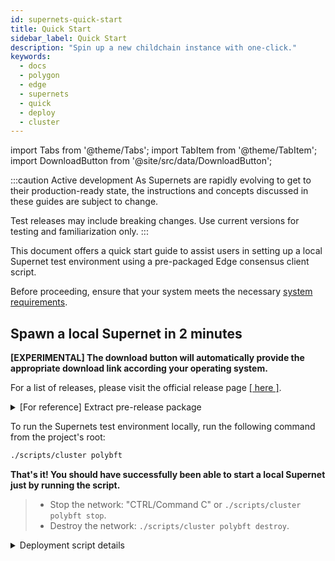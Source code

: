 ```yaml
---
id: supernets-quick-start
title: Quick Start
sidebar_label: Quick Start
description: "Spin up a new childchain instance with one-click."
keywords:
  - docs
  - polygon
  - edge
  - supernets
  - quick
  - deploy
  - cluster
---
```


import Tabs from '@theme/Tabs';
import TabItem from '@theme/TabItem';
import DownloadButton from '@site/src/data/DownloadButton';

:::caution Active development
As Supernets are rapidly evolving to get to their production-ready state, the instructions and concepts discussed in these guides are subject to change.

Test releases may include breaking changes. Use current versions for testing and familiarization only.
:::

This document offers a quick start guide to assist users in setting up a local Supernet test environment using a pre-packaged Edge consensus client script.

Before proceeding, ensure that your system meets the necessary [system requirements](/docs/supernets/operate/system.md).

## Spawn a local Supernet in 2 minutes

<div class="download-container">
  <div class="download-text">
    <p><b>[EXPERIMENTAL] The download button will automatically provide the appropriate download link according your operating system.</b></p><p>For a list of releases, please visit the official release page <a href="https://github.com/0xPolygon/polygon-edge/releases">[ here ]</a>.</p>
  </div>
  <div class="download-button">
    <DownloadButton
      macDownloadUrl="https://github.com/0xPolygon/polygon-edge/releases/download/v0.8.1/polygon-edge_0.8.1_darwin_amd64.tar.gz"
      macArmDownloadUrl="https://github.com/0xPolygon/polygon-edge/releases/download/v0.8.1/polygon-edge_0.8.1_darwin_arm64.tar.gz"
      linuxDownloadUrl="https://github.com/0xPolygon/polygon-edge/releases/download/v0.8.1/polygon-edge_0.8.1_linux_amd64.tar.gz"
      linuxArmDownloadUrl="https://github.com/0xPolygon/polygon-edge/releases/download/v0.8.1/polygon-edge_0.8.1_linux_arm64.tar.gz"
      buttonText="Download Polygon Supernets"
    />
  </div>
</div>

<details>
<summary>[For reference] Extract pre-release package</summary>

Extract the downloaded package using your file system's extraction tool or the provided commands below, and navigate to the pre-built release in your preferred interface or text editor.

<Tabs
defaultValue="linux"
values={[
{ label: 'Linux', value: 'linux', },
{ label: 'Mac', value: 'mac', },
{ label: 'Windows', value: 'windows', },
]
}>

<TabItem value="linux">

```bash
# replace <downloaded_package> with the actual package filename

tar -xzf <downloaded_package>
cd <downloaded_package>
```

</TabItem>

<TabItem value="mac">

```bash
# replace <downloaded_package> with the actual package filename

tar -xzf <downloaded_package>
cd <downloaded_package>
```

</TabItem>

<TabItem value="windows">

The tar command is available in PowerShell on Windows 10 (build 17063 or newer).

```bash
# replace <downloaded_package> with the actual package filename

tar -xzf <downloaded_package>
cd <downloaded_package>
```

For older Windows systems or Command Prompt, use third-party tools like 7-Zip or WinRAR, or the PowerShell cmdlet Expand-Archive.

```bash
# replace <downloaded_package> with the actual package filename
# replace <destination_folder> with the desired folder path for extracted files

Expand-Archive -Path <downloaded_package> -DestinationPath <destination_folder>
cd <destination_folder>
```

</TabItem>
</Tabs>

</details>

To run the Supernets test environment locally, run the following command from the project's root:

  ```bash
  ./scripts/cluster polybft
  ```

**That's it! You should have successfully been able to start a local Supernet just by running the script.**

> - Stop the network: "CTRL/Command C" or `./scripts/cluster polybft stop`.
> - Destroy the network: `./scripts/cluster polybft destroy`.

<details>
<summary>Deployment script details</summary>

The script is available under the "scripts" directory of the client.
These are the optional configuration parameters you can pass to the script:

<details>
<summary>Flags</summary>

| Flag | Description | Default Value |
|------|-------------|---------------|
| --validator-set-size | Number of validators in the network. | 4 |
| --bridge-json-rpc | JSON-RPC endpoint for the bridge. | http://127.0.0.1:8545 |
| --block-gas-limit | Maximum gas allowed for a block. | 10000000 |
| --premine | Address and amount of tokens to premine in the genesis block. | 0x85da99c8a7c2c95964c8efd687e95e632fc533d6:1000000000000000000000 |
| --epoch-size | Number of blocks per epoch. | 10 |
| --data-dir | Directory to store chain data. | test-chain- |
| --num | Number of nodes in the network. | 4 |
| --bootnode | Bootstrap node address in multiaddress format. | /ip4/127.0.0.1/tcp/30301/p2p/... |
| --insecure | Disable TLS. | |
| --log-level | Logging level for validators. | INFO |
| --seal | Enable block sealing. | |
| --help | Print usage information. | |

</details>

After running the command, the test network will be initialized with PolyBFT consensus engine and the genesis file will be created. Then, the four validators will start running, and their log outputs will be displayed in the terminal.

By default, this will start a Supernets network with PolyBFT consensus engine, four validators, and premine of 1 billion tokens at address `0x85da99c8a7c2c95964c8efd687e95e632fc533d6`.

The nodes will continue to run until stopped manually. To stop the network, open a new session and use the following command, or, simply press "CTRL/Command C" in the CLI:

  ```bash
  ./scripts/cluster polybft stop
  ```

If you want to destroy the environment, use the following command:

  ```bash
  ./scripts/cluster polybft destroy
  ```

### Explanation of the deployment script

The deployment script is a wrapper script for starting a Supernets test network with PolyBFT consensus engine. It offers the following functionality:

- Initialize the network with either IBFT or PolyBFT consensus engine.
- Create the genesis file for the test network.
- Start the validators on four separate ports.
- Write the logs to separate log files for each validator.
- Stop and destroy the environment when no longer needed.
- The script also allows you to choose between running the environment from a local binary or a Docker container.

For reference, it is referenced below.

<details>
<summary>cluster</summary>

```sh
#!/usr/bin/env bash

function initIbftConsensus() {
    echo "Running with ibft consensus"
    ./polygon-edge secrets init --insecure --data-dir test-chain- --num 4

    node1_id=$(./polygon-edge secrets output --data-dir test-chain-1 | grep Node | head -n 1 | awk -F ' ' '{print $4}')
    node2_id=$(./polygon-edge secrets output --data-dir test-chain-2 | grep Node | head -n 1 | awk -F ' ' '{print $4}')

    genesis_params="--consensus ibft --ibft-validators-prefix-path test-chain- \
    --bootnode /ip4/127.0.0.1/tcp/30301/p2p/$node1_id \
    --bootnode /ip4/127.0.0.1/tcp/30302/p2p/$node2_id"
}

function initPolybftConsensus() {
    echo "Running with polybft consensus"
    genesis_params="--consensus polybft --bridge-json-rpc http://127.0.0.1:8545"
    ./polygon-edge polybft-secrets --insecure --data-dir test-chain- --num 4
    ./polygon-edge manifest
}

function createGenesis() {
    ./polygon-edge genesis $genesis_params \
      --block-gas-limit 10000000 \
      --premine 0x85da99c8a7c2c95964c8efd687e95e632fc533d6:1000000000000000000000 \
      --epoch-size 10
}

function startServerFromBinary() {
  if [ "$1" == "write-logs" ]; then
    echo "Writing validators logs to the files..."
    ./polygon-edge server --data-dir ./test-chain-1 --chain genesis.json \
      --grpc-address :10000 --libp2p :30301 --jsonrpc :10002 \
      --num-block-confirmations 2 --seal --log-level DEBUG 2>&1 | tee ./validator-1.log &
    ./polygon-edge server --data-dir ./test-chain-2 --chain genesis.json \
      --grpc-address :20000 --libp2p :30302 --jsonrpc :20002 \
      --num-block-confirmations 2 --seal --log-level DEBUG 2>&1 | tee ./validator-2.log &
    ./polygon-edge server --data-dir ./test-chain-3 --chain genesis.json \
      --grpc-address :30000 --libp2p :30303 --jsonrpc :30002 \
      --num-block-confirmations 2 --seal --log-level DEBUG 2>&1 | tee ./validator-3.log &
    ./polygon-edge server --data-dir ./test-chain-4 --chain genesis.json \
      --grpc-address :40000 --libp2p :30304 --jsonrpc :40002 \
      --num-block-confirmations 2 --seal --log-level DEBUG 2>&1 | tee ./validator-4.log &
      wait
  else
    ./polygon-edge server --data-dir ./test-chain-1 --chain genesis.json \
      --grpc-address :10000 --libp2p :30301 --jsonrpc :10002 \
      --num-block-confirmations 2 --seal --log-level DEBUG &
    ./polygon-edge server --data-dir ./test-chain-2 --chain genesis.json \
      --grpc-address :20000 --libp2p :30302 --jsonrpc :20002 \
      --num-block-confirmations 2 --seal --log-level DEBUG &
    ./polygon-edge server --data-dir ./test-chain-3 --chain genesis.json \
      --grpc-address :30000 --libp2p :30303 --jsonrpc :30002 \
      --num-block-confirmations 2 --seal --log-level DEBUG &
    ./polygon-edge server --data-dir ./test-chain-4 --chain genesis.json \
      --grpc-address :40000 --libp2p :30304 --jsonrpc :40002 \
      --num-block-confirmations 2 --seal --log-level DEBUG &
      wait
  fi
}

function startServerFromDockerCompose() {
    case "$1" in
      "ibft")
        docker-compose -f ./docker/local/docker-compose.yml up -d --build
        ;;
      "polybft")
        cd core-contracts && npm install && npm run compile && cd -
        go run ./consensus/polybft/contractsapi/artifacts-gen/main.go
        EDGE_CONSENSUS=polybft docker-compose -f ./docker/local/docker-compose.yml up -d --build
        ;;
    esac
}

function destroyDockerEnvironment() {
    docker-compose -f ./docker/local/docker-compose.yml down -v
}

function stopDockerEnvironment() {
    docker-compose -f ./docker/local/docker-compose.yml stop
}

set -e

# Reset test-dirs
rm -rf test-chain-*
rm -f genesis.json
rm -f manifest.json

# Build binary
go build -o polygon-edge .

# If --docker flag is set run docker environment otherwise run from binary
case "$2" in
  "--docker")
    # cluster {consensus} --docker destroy
    if [ "$3" == "destroy" ]; then
      destroyDockerEnvironment
      echo "Docker $1 environment destroyed!"
      exit 0
    # cluster {consensus} --docker stop
    elif [ "$3" == "stop" ]; then
      stopDockerEnvironment
      echo "Docker $1 environment stoped!"
      exit 0;
    fi

    # cluster {consensus} --docker
    echo "Running $1 docker environment..."
    startServerFromDockerCompose $1
    echo "Docker $1 environment deployed."
    exit 0
    ;;
  # cluster {consensus}
  *)
    echo "Running $1 environment from local binary..."
    # Initialize ibft or polybft consensus
    if [ "$1" == "ibft" ]; then
      # Initialize ibft consensus
      initIbftConsensus
      # Create genesis file and start the server from binary
      createGenesis
      startServerFromBinary $2
      exit 0;
    elif [ "$1" == "polybft" ]; then
      # Initialize polybft consensus
      initPolybftConsensus
      # Create genesis file and start the server from binary
      createGenesis
      startServerFromBinary $2
      exit 0;
    else
      echo "Unsupported consensus mode. Supported modes are: ibft and polybft "
      exit 1;
    fi
  ;;
esac
```

</details>
</details>
